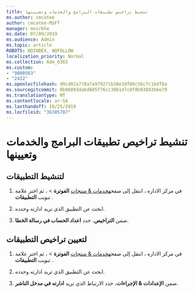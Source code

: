 ```yaml
---
title: تنشيط تراخيص تطبيقات البرامج والخدمات وتعيينها
ms.author: cmcatee
author: cmcatee-MSFT
manager: mnirkhe
ms.date: 07/09/2019
ms.audience: Admin
ms.topic: article
ROBOTS: NOINDEX, NOFOLLOW
localization_priority: Normal
ms.collection: Adm_O365
ms.custom:
- "9000563"
- "2422"
ms.openlocfilehash: d9cd02a778a7a979271b38e3df06c5bc7c1bdf6a
ms.sourcegitcommit: 0b06093dabd685f76cc39b1d7c0f8b03883b6e79
ms.translationtype: MT
ms.contentlocale: ar-SA
ms.lasthandoff: 10/25/2019
ms.locfileid: "36385707"
---
```

# <a name="activate-and-assign-software-as-a-service-app-licenses"></a>تنشيط تراخيص تطبيقات البرامج والخدمات وتعيينها 

## <a name="to-activate-apps"></a>لتنشيط التطبيقات

1. في مركز الاداره ، انتقل إلى صفحه[خدمات & منتجات](https://go.microsoft.com/fwlink/p/?linkid=842054) **الفوترة** > ، ثم اختر علامة تبويب **التطبيقات** .

2. ابحث عن التطبيق الذي تريد ادارته وحدده.

3. ضمن **التراخيص**، حدد **اعداد الحساب في رسالة الخطا**.  

## <a name="to-assign-app-licenses"></a>لتعيين تراخيص التطبيقات

1. في مركز الاداره ، انتقل إلى صفحه[خدمات & منتجات](https://go.microsoft.com/fwlink/p/?linkid=842054) **الفوترة** > ، ثم اختر علامة تبويب **التطبيقات** .

2. ابحث عن التطبيق الذي تريد ادارته وحدده.  

3. ضمن **الإعدادات & الإجراءات**، حدد الارتباط الذي تريد **ادارته في مدخل الناشر**.
